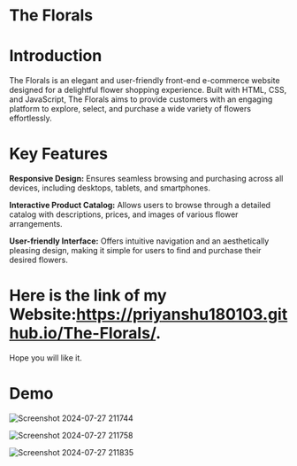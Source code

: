# The Florals

# Introduction
The Florals is an elegant and user-friendly front-end e-commerce website designed for a delightful flower shopping experience. Built with HTML, CSS, and JavaScript, The Florals aims to provide customers with an engaging platform to explore, select, and purchase a wide variety of flowers effortlessly.

# Key Features
**Responsive Design:** Ensures seamless browsing and purchasing across all devices, including desktops, tablets, and smartphones.

**Interactive Product Catalog:** Allows users to browse through a detailed catalog with descriptions, prices, and images of various flower arrangements.         

**User-friendly Interface:** Offers intuitive navigation and an aesthetically pleasing design, making it simple for users to find and purchase their desired flowers.                                                                                       
                                                                                                                                                                                
# Here is the link of my Website:https://priyanshu180103.github.io/The-Florals/.                                                                                                                     

Hope you will like it.

# Demo

![Screenshot 2024-07-27 211744](https://github.com/user-attachments/assets/7d13ae93-728d-4653-bed5-760b90a2a74a)

![Screenshot 2024-07-27 211758](https://github.com/user-attachments/assets/68cf815f-457e-44b6-b9f4-2e8e8f68b1ee)

![Screenshot 2024-07-27 211835](https://github.com/user-attachments/assets/fcc7d751-0b0d-4387-8874-79560b192815)

